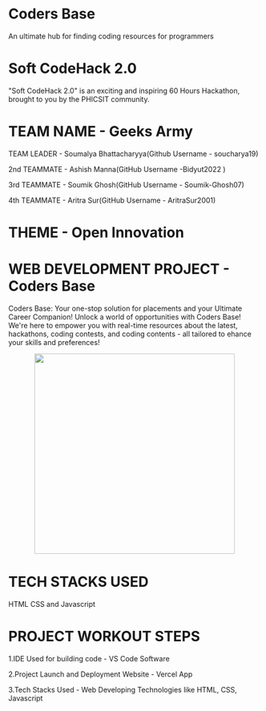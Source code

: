 # Coders Base
An ultimate hub for finding coding resources for programmers

# Soft CodeHack 2.0

"Soft CodeHack 2.0" is an exciting and inspiring 60 Hours Hackathon, brought to you by the PHICSIT community.
 
# TEAM NAME - Geeks Army

TEAM LEADER - Soumalya Bhattacharyya(Github Username - soucharya19)

2nd TEAMMATE - Ashish Manna(GitHub Username -Bidyut2022 )

3rd TEAMMATE - Soumik Ghosh(GitHub Username - Soumik-Ghosh07)

4th TEAMMATE - Aritra Sur(GitHub Username -  AritraSur2001)

# THEME - Open Innovation

# WEB DEVELOPMENT PROJECT - Coders Base

Coders Base: Your one-stop solution for placements and your Ultimate Career Companion! 
Unlock a world of opportunities with Coders Base! We're here to empower you with real-time resources about the latest, hackathons, coding contests, and coding contents - all tailored to ehance your skills and preferences! 

<p align="center">
  <img width="400" height="400" src="https://github.com/soucharya19/CodeSquare/assets/145778953/ef442e43-4067-495b-910d-a8420e1844b9">
</p>

# TECH STACKS USED
HTML CSS and Javascript

# PROJECT WORKOUT STEPS

1.IDE Used for building code - VS Code Software

2.Project Launch and Deployment Website - Vercel App

3.Tech Stacks Used - Web Developing Technologies like HTML, CSS, Javascript
